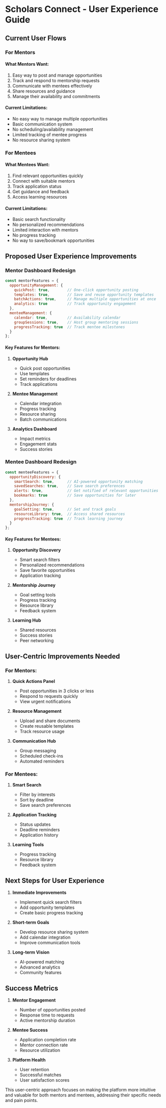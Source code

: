 # Scholars Connect - User Experience Guide

## Current User Flows

### For Mentors

#### What Mentors Want:
1. Easy way to post and manage opportunities
2. Track and respond to mentorship requests
3. Communicate with mentees effectively
4. Share resources and guidance
5. Manage their availability and commitments

#### Current Limitations:
- No easy way to manage multiple opportunities
- Basic communication system
- No scheduling/availability management
- Limited tracking of mentee progress
- No resource sharing system

### For Mentees

#### What Mentees Want:
1. Find relevant opportunities quickly
2. Connect with suitable mentors
3. Track application status
4. Get guidance and feedback
5. Access learning resources

#### Current Limitations:
- Basic search functionality
- No personalized recommendations
- Limited interaction with mentors
- No progress tracking
- No way to save/bookmark opportunities

## Proposed User Experience Improvements

### Mentor Dashboard Redesign

```javascript
const mentorFeatures = {
  opportunityManagement: {
    quickPost: true,        // One-click opportunity posting
    templates: true,        // Save and reuse opportunity templates
    batchActions: true,     // Manage multiple opportunities at once
    analytics: true         // Track opportunity engagement
  },
  menteeManagement: {
    calendar: true,         // Availability calendar
    groupSessions: true,    // Host group mentoring sessions
    progressTracking: true  // Track mentee milestones
  }
};
```

#### Key Features for Mentors:
1. **Opportunity Hub**
   - Quick post opportunities
   - Use templates
   - Set reminders for deadlines
   - Track applications

2. **Mentee Management**
   - Calendar integration
   - Progress tracking
   - Resource sharing
   - Batch communications

3. **Analytics Dashboard**
   - Impact metrics
   - Engagement stats
   - Success stories

### Mentee Dashboard Redesign

```javascript
const menteeFeatures = {
  opportunityDiscovery: {
    smartSearch: true,      // AI-powered opportunity matching
    savedSearches: true,    // Save search preferences
    alerts: true,           // Get notified of relevant opportunities
    bookmarks: true         // Save opportunities for later
  },
  mentorshipJourney: {
    goalSetting: true,      // Set and track goals
    resourceLibrary: true,  // Access shared resources
    progressTracking: true  // Track learning journey
  }
};
```

#### Key Features for Mentees:
1. **Opportunity Discovery**
   - Smart search filters
   - Personalized recommendations
   - Save favorite opportunities
   - Application tracking

2. **Mentorship Journey**
   - Goal setting tools
   - Progress tracking
   - Resource library
   - Feedback system

3. **Learning Hub**
   - Shared resources
   - Success stories
   - Peer networking

## User-Centric Improvements Needed

### For Mentors:
1. **Quick Actions Panel**
   - Post opportunities in 3 clicks or less
   - Respond to requests quickly
   - View urgent notifications

2. **Resource Management**
   - Upload and share documents
   - Create reusable templates
   - Track resource usage

3. **Communication Hub**
   - Group messaging
   - Scheduled check-ins
   - Automated reminders

### For Mentees:
1. **Smart Search**
   - Filter by interests
   - Sort by deadline
   - Save search preferences

2. **Application Tracking**
   - Status updates
   - Deadline reminders
   - Application history

3. **Learning Tools**
   - Progress tracking
   - Resource library
   - Feedback system

## Next Steps for User Experience

1. **Immediate Improvements**
   - Implement quick search filters
   - Add opportunity templates
   - Create basic progress tracking

2. **Short-term Goals**
   - Develop resource sharing system
   - Add calendar integration
   - Improve communication tools

3. **Long-term Vision**
   - AI-powered matching
   - Advanced analytics
   - Community features

## Success Metrics

1. **Mentor Engagement**
   - Number of opportunities posted
   - Response time to requests
   - Active mentorship duration

2. **Mentee Success**
   - Application completion rate
   - Mentor connection rate
   - Resource utilization

3. **Platform Health**
   - User retention
   - Successful matches
   - User satisfaction scores

This user-centric approach focuses on making the platform more intuitive and valuable for both mentors and mentees, addressing their specific needs and pain points. 